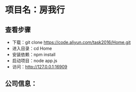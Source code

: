 # 项目名：房我行
## 查看步骤 
 - 下载：git clone https://code.aliyun.com/task2016/Home.git
 - 进入目录：cd Home
 - 安装依赖：npm install
 - 启动项目：node app.js
 - 访问：http://127.0.0.1:16909

## 公司信息：
<title>房我行 - 杭州瑞烁网络科技股份有限公司</title>
<meta name="keywords" content="杭州瑞烁网络科技股份有限公司"/>
<meta name="description" content="杭州瑞栎网络科技有限公司成立于2015年是一家专注于专业市场电子商务公司
杭州瑞栎网络科技有限公司成立于2015年， 公司主要经营教育软件 多媒体技术 游戏软件 计算机数据处理技术 计算机系统集成 教育信息咨询，公司秉承与客户共赢理念，为企业提供高效、务实的互联网营销服务，在专业市场的电子商务建设领域具有独特优势和丰富经验。"/>
